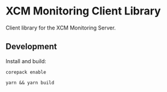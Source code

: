 # XCM Monitoring Client Library

Client library for the XCM Monitoring Server.

## Development

Install and build:

```shell
corepack enable
```

```shell
yarn && yarn build
```